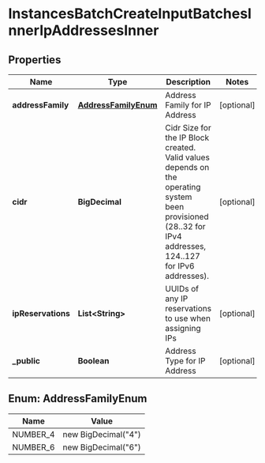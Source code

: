 

# InstancesBatchCreateInputBatchesInnerIpAddressesInner


## Properties

| Name | Type | Description | Notes |
|------------ | ------------- | ------------- | -------------|
|**addressFamily** | [**AddressFamilyEnum**](#AddressFamilyEnum) | Address Family for IP Address |  [optional] |
|**cidr** | **BigDecimal** | Cidr Size for the IP Block created. Valid values depends on the operating system been provisioned (28..32 for IPv4 addresses, 124..127 for IPv6 addresses). |  [optional] |
|**ipReservations** | **List&lt;String&gt;** | UUIDs of any IP reservations to use when assigning IPs |  [optional] |
|**_public** | **Boolean** | Address Type for IP Address |  [optional] |



## Enum: AddressFamilyEnum

| Name | Value |
|---- | -----|
| NUMBER_4 | new BigDecimal(&quot;4&quot;) |
| NUMBER_6 | new BigDecimal(&quot;6&quot;) |



